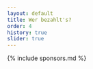 ```yaml
---
layout: default
title: Wer bezahlt's?
order: 4
history: true
slider: true
---
```


{% include sponsors.md %}